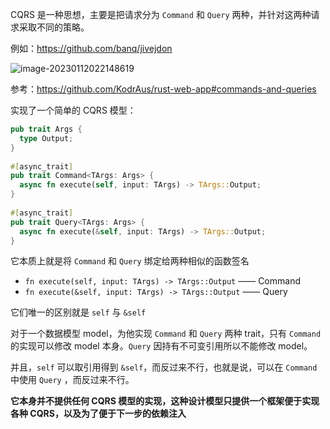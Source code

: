 CQRS 是一种思想，主要是把请求分为 `Command` 和 `Query` 两种，并针对这两种请求采取不同的策略。

例如：https://github.com/banq/jivejdon

![image-20230112022148619](https://img.skygard.cn/image-20230112022148619.png)

参考：https://github.com/KodrAus/rust-web-app#commands-and-queries

实现了一个简单的 CQRS 模型：

```rust
pub trait Args {     
  type Output;
}
   
#[async_trait]
pub trait Command<TArgs: Args> {
  async fn execute(self, input: TArgs) -> TArgs::Output;
}
   
#[async_trait] 
pub trait Query<TArgs: Args> {     
  async fn execute(&self, input: TArgs) -> TArgs::Output;
}
```

它本质上就是将 `Command` 和 `Query` 绑定给两种相似的函数签名

- `fn execute(self, input: TArgs) -> TArgs::Output`  ——  Command
- `fn execute(&self, input: TArgs) -> TArgs::Output`  ——  Query

它们唯一的区别就是 `self` 与 `&self`

对于一个数据模型 model，为他实现 `Command` 和 `Query` 两种 trait，只有 `Command` 的实现可以修改 model 本身。`Query` 因持有不可变引用所以不能修改 model。

并且，`self` 可以取引用得到 `&self`，而反过来不行，也就是说，可以在 `Command` 中使用 `Query` ，而反过来不行。

**它本身并不提供任何 CQRS 模型的实现，这种设计模型只提供一个框架便于实现各种 CQRS，以及为了便于下一步的依赖注入**